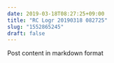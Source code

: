 ```yaml
---
date: 2019-03-18T08:27:25+09:00
title: "RC Logr 20190318 082725"
slug: "1552865245"
draft: false
---
```


Post content in markdown format
